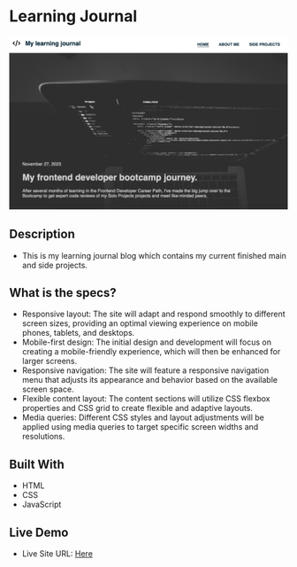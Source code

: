 # Learning Journal




![image](images/screenshot.png)

## Description
+ This is my learning journal blog which contains my current finished main and side projects.

## What is the specs?
- Responsive layout: The site will adapt and respond smoothly to different screen sizes, providing an optimal viewing experience on mobile phones, tablets, and desktops.
- Mobile-first design: The initial design and development will focus on creating a mobile-friendly experience, which will then be enhanced for larger screens.
- Responsive navigation: The site will feature a responsive navigation menu that adjusts its appearance and behavior based on the available screen space.
- Flexible content layout: The content sections will utilize CSS flexbox properties and CSS grid to create flexible and adaptive layouts.
- Media queries: Different CSS styles and layout adjustments will be applied using media queries to target specific screen widths and resolutions.

## Built With

+ HTML
+ CSS
+ JavaScript

## Live Demo

- Live Site URL: [Here]()
